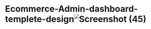 # Ecommerce-Admin-dashboard-templete-design![Screenshot (45)](https://user-images.githubusercontent.com/100174550/236352986-30907a33-c74e-46c9-8099-e1e5a90c816c.png)
